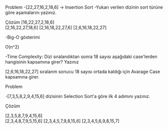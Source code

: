 

Problem
-[22,27,16,2,18,6] -> Insertion Sort
-Yukarı verilen dizinin sort türüne göre aşamalarını yazınız.

Çözüm
[16,22,27,2,18,6]  
[2,16,22,27,18,6] 
[2,16,18,22,27,6] 
[2,6,16,18,22,27]

-Big-O gösterimi

O(n^2)

-Time Complexity: Dizi sıralandıktan sonra 18 sayısı aşağıdaki case'lerden hangisinin kapsamına girer? Yazınız

[2,6,16,18,22,27] sıralanm sonucu 18 sayısı ortada kaldığı için Avarage Case kapsamına girer.




Problem 

-[7,3,5,8,2,9,4,15,6] dizisinin Selection Sort'a göre ilk 4 adımını yazınız.

Çözüm

[2,3,5,8,7,9,4,15,6]  
[2,3,4,8,7,9,5,15,6] 
[2,3,4,5,7,9,8,15,6] 
[2,3,4,5,6,9,8,15,7] 

